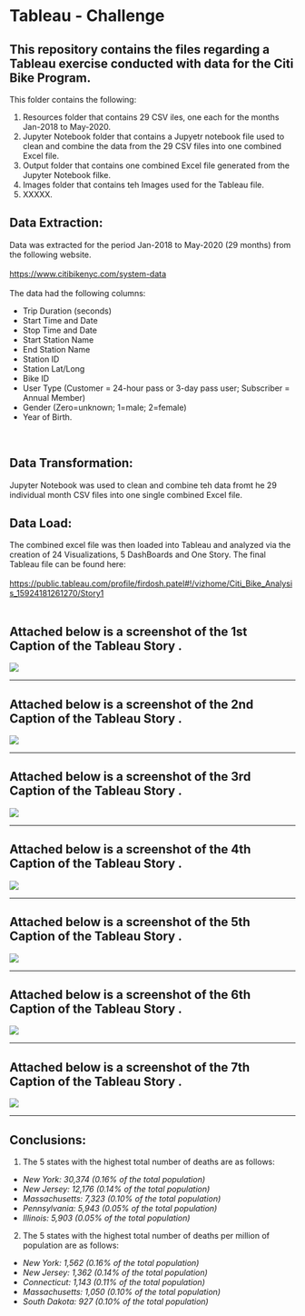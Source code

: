 # Tableau - Challenge

## This repository contains the files regarding a Tableau exercise conducted with data for the Citi Bike Program. 
This folder contains the following:
1.	Resources folder that contains 29 CSV iles, one each for the months Jan-2018 to May-2020.
2.	Jupyter Notebook folder that contains a Jupyetr notebook file used to clean and combine the data from the 29 CSV files into one combined Excel file. 
3.	Output folder that contains one combined Excel file generated from the Jupyter Notebook filke. 
4.	Images folder that contains teh Images used for the Tableau file. 
5.	XXXXX.

## Data Extraction:
Data was extracted for the period Jan-2018 to May-2020 (29 months) from the following website. 
<br>
<br>
https://www.citibikenyc.com/system-data
<br>
<br>
The data had the following columns:
* Trip Duration (seconds)
* Start Time and Date
* Stop Time and Date
* Start Station Name
* End Station Name
* Station ID
* Station Lat/Long
* Bike ID
* User Type (Customer = 24-hour pass or 3-day pass user; Subscriber = Annual Member)
* Gender (Zero=unknown; 1=male; 2=female)
* Year of Birth. 
<br>

## Data Transformation:
Jupyter Notebook was used to clean and combine teh data fromt he 29 individual month CSV files into one single combined Excel file.

## Data Load: 
The combined excel file was then loaded into Tableau and analyzed via the creation of 24 Visualizations, 5 DashBoards and One Story.
The final Tableau file can be found here:
<br>
<br>
https://public.tableau.com/profile/firdosh.patel#!/vizhome/Citi_Bike_Analysis_15924181261270/Story1
<br>
<br>

## Attached below is a screenshot of the 1st Caption of the Tableau Story . 
![](images/Website_Top_Half.PNG)
<hr>

## Attached below is a screenshot of the 2nd Caption of the Tableau Story . 
![](images/Website_Bottom_Half.PNG)
<hr>

## Attached below is a screenshot of the 3rd Caption of the Tableau Story . 
![](images/Website_Top_Half.PNG)
<hr>

## Attached below is a screenshot of the 4th Caption of the Tableau Story . 
![](images/Website_Bottom_Half.PNG)
<hr>

## Attached below is a screenshot of the 5th Caption of the Tableau Story . 
![](images/Website_Top_Half.PNG)
<hr>

## Attached below is a screenshot of the 6th Caption of the Tableau Story . 
![](images/Website_Bottom_Half.PNG)
<hr>

## Attached below is a screenshot of the 7th Caption of the Tableau Story . 
![](images/Website_Bottom_Half.PNG)
<hr>


## Conclusions:
1.	The 5 states with the highest total number of deaths are as follows:
* *New York: 30,374 (0.16% of the total population)*
* *New Jersey: 12,176 (0.14% of the total population)*
* *Massachusetts: 7,323 (0.10% of the total population)*
* *Pennsylvania: 5,943 (0.05% of the total population)*
* *Illinois: 5,903 (0.05% of the total population)*
2.	The 5 states with the highest total number of deaths per million of population are as follows:
* *New York: 1,562 (0.16% of the total population)*
* *New Jersey: 1,362 (0.14% of the total population)*
* *Connecticut: 1,143 (0.11% of the total population)*
* *Massachusetts: 1,050 (0.10% of the total population)*
* *South Dakota: 927 (0.10% of the total population)*






